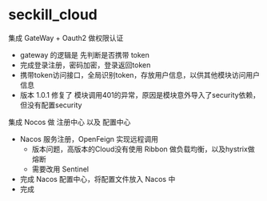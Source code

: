 # seckill_cloud


集成 GateWay + Oauth2 做权限认证
- gateway 的逻辑是 先判断是否携带 token
- 完成登录注册，密码加密，登录返回token 
- 携带token访问接口，全局识别token，存放用户信息，以供其他模块访问用户信息
- 版本 1.0.1 修复了 模块调用401的异常，原因是模块意外导入了security依赖，但没有配置security


集成 Nocos 做 注册中心 以及 配置中心
- Nacos 服务注册，OpenFeign 实现远程调用
  - 版本问题，高版本的Cloud没有使用 Ribbon 做负载均衡，以及hystrix做熔断
  - 需要改用 Sentinel
- 完成 Nacos 配置中心，将配置文件放入 Nacos 中
- 完成 